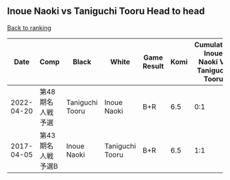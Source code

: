 ## Inoue Naoki vs Taniguchi Tooru Head to head

[Back to ranking](../../index.md)




| **Date** | **Comp** | **Black** | **White** | **Game Result** | **Komi** | **Cumulative Inoue Naoki Vs Taniguchi Tooru** | **Inoue Naoki Streak** | **Taniguchi Tooru Streak** | 
| --- | --- | --- | --- | --- | --- | --- | --- | --- |
| 2022-04-20 | 第48期名人戦予選 | Taniguchi Tooru | Inoue Naoki | B+R | 6.5 | 0:1 | 0 | 1 | 
| 2017-04-05 | 第43期名人戦　予選B | Inoue Naoki | Taniguchi Tooru | B+R | 6.5 | 1:1 | 1 | 0 |




